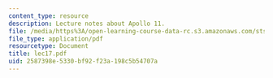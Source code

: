 ```yaml
---
content_type: resource
description: Lecture notes about Apollo 11.
file: /media/https%3A/open-learning-course-data-rc.s3.amazonaws.com/sts-471j-engineering-apollo-the-moon-project-as-a-complex-system-spring-2007/2587398e5330bf92f23a198c5b54707a_lec17.pdf
file_type: application/pdf
resourcetype: Document
title: lec17.pdf
uid: 2587398e-5330-bf92-f23a-198c5b54707a
---
```

